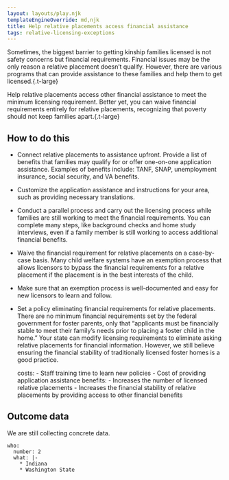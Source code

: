 ```yaml
---
layout: layouts/play.njk
templateEngineOverride: md,njk
title: Help relative placements access financial assistance
tags: relative-licensing-exceptions
---
```


Sometimes, the biggest barrier to getting kinship families licensed is not safety concerns but financial requirements. Financial issues may be the only reason a relative placement doesn’t qualify. However, there are various programs that can provide assistance to these families and help them to get licensed.{.t-large}

Help relative placements access other financial assistance to meet the minimum licensing requirement. Better yet, you can waive financial requirements entirely for relative placements, recognizing that poverty should not keep families apart.{.t-large}

## How to do this

* Connect relative placements to assistance upfront. Provide a list of benefits that families may qualify for or offer one-on-one application assistance. Examples of benefits include: TANF, SNAP, unemployment insurance, social security, and VA benefits.

* Customize the application assistance and instructions for your area, such as providing necessary translations.

* Conduct a parallel process and carry out the licensing process while families are still working to meet the financial requirements. You can complete many steps, like background checks and home study interviews, even if a family member is still working to access additional financial benefits.

* Waive the financial requirement for relative placements on a case-by-case basis. Many child welfare systems have an exemption process that allows licensors to bypass the financial requirements for a relative placement if the placement is in the best interests of the child.

* Make sure that an exemption process is well-documented and easy for new licensors to learn and follow.

* Set a policy eliminating financial requirements for relative placements. There are no minimum financial requirements set by the federal government for foster parents, only that “applicants must be financially stable to meet their family’s needs prior to placing a foster child in the home.” Your state can modify licensing requirements to eliminate asking relative placements for financial information. However, we still believe ensuring the financial stability of traditionally licensed foster homes is a good practice.

    costs:
      - Staff training time to learn new policies
      - Cost of providing application assistance
    benefits:
      - Increases the number of licensed relative placements
      - Increases the financial stability of relative placements by providing
        access to other financial benefits

## Outcome data

We are still collecting concrete data.

    who:
      number: 2
      what: |-
        * Indiana
        * Washington State
 
